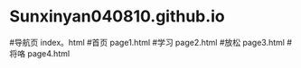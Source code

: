 # Sunxinyan040810.github.io
#导航页 index。html
#首页 page1.html
#学习 page2.html
#放松 page3.html
#将咯 page4.html

